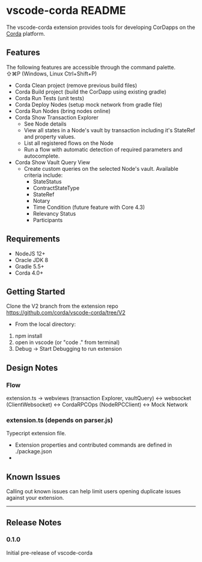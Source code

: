 # vscode-corda README

The vscode-corda extension provides tools for developing CorDapps on the [Corda](https://corda.net) platform.

## Features

The following features are accessible through the command palette. <br/> ⇧⌘P (Windows, Linux Ctrl+Shift+P)

- Corda Clean project (remove previous build files)
- Corda Build project (build the CorDapp using existing gradle)
- Corda Run Tests (unit tests)
- Corda Deploy Nodes (setup mock network from gradle file)
- Corda Run Nodes (bring nodes online)
- Corda Show Transaction Explorer
    - See Node details
    - View all states in a Node's vault by transaction including it's StateRef and property values.
    - List all registered flows on the Node
    - Run a flow with automatic detection of required parameters and autocomplete.
- Corda Show Vault Query View
    - Create custom queries on the selected Node's vault. Available criteria include:
        - StateStatus
        - ContractStateType
        - StateRef
        - Notary
        - Time Condition (future feature with Core 4.3)
        - Relevancy Status
        - Participants

## Requirements

- NodeJS 12+
- Oracle JDK 8
- Gradle 5.5+
- Corda 4.0+

## Getting Started

Clone the V2 branch from the extension repo https://github.com/corda/vscode-corda/tree/V2
- From the local directory:

1. npm install
2. open in vscode (or "code ." from terminal)
3. Debug -> Start Debugging to run extension

## Design Notes

### Flow
extension.ts -> webviews (transaction Explorer, vaultQuery) <-> websocket (ClientWebsocket) <-> CordaRPCOps (NodeRPCClient) <-> Mock Network

### extension.ts (depends on parser.js)
Typecript extension file. <br/>
- Extension properties and contributed commands are defined in ./package.json
- 

## Known Issues

Calling out known issues can help limit users opening duplicate issues against your extension.

---



## Release Notes

### 0.1.0

Initial pre-release of vscode-corda